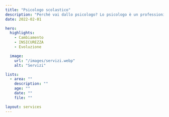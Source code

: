 ```yaml
---
title: "Psicologo scolastico"
description: "Perché vai dallo psicologo? Lo psicologo è un professionista del benessere psicofisico, qualificato nel fornire supporto in presenza o a distanza."
date: 2022-02-01

hero:
  highlights:
    - Cambiamento
    - INSICUREZZA
    - Evoluzione

  image:
    url: "/images/servizi.webp"
    alt: "Servizi"

lists:
  - area: ""
    description: ""
    age: ""
    date: ""
    file: ""

layout: services
---
```

